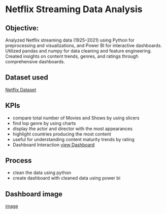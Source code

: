 # Netflix Streaming Data Analysis
## Objective:
Analyzed Netflix streaming data (1925–2021) using Python for preprocessing and visualizations, and Power BI for interactive dashboards. Utilized pandas and numpy for data cleaning and feature engineering. Created insights on content trends, genres, and ratings through comprehensive dashboards.

## Dataset used
<a href = "https://github.com/Thrayambakeswari/Netflix_DA_Project/blob/main/Netflix_Dataset.csv">Netflix Dataset</a>

## KPIs
- compare total number of Movies and Shows by using slicers 
- find top genre by using charts 
- display the actor and director with the most appearances
- highlight countries producing the most content
- useful for understanding content maturity trends by rating
- Dashboard Interaction <a href="https://github.com/Thrayambakeswari/Netflix_DA_Project/blob/main/Netflix_Dashboard.pbix">view Dashboard</a>

## Process
- clean the data using python
- create dashboard with cleaned data using power bi

## Dashboard image
<a href = "https://github.com/Thrayambakeswari/Netflix_DA_Project/blob/main/Netflix_Home_Page.png">image</a>







